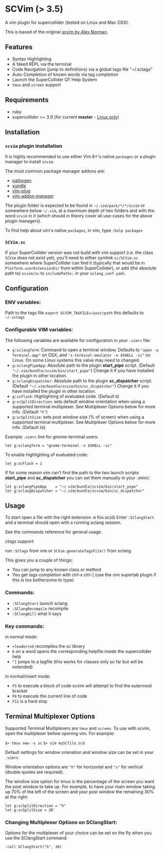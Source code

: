 SCVim (> 3.5)
==============

A vim plugin for supercollider (tested on Linux and Mac OSX).

This is based of the original [scvim by Alex Norman](http://www.x37v.info/scvim/).

Features
--------

* Syntax Highlighting
* A faked REPL via the terminal
* Code Navigation (jump to definitions) via a global tags file "~/.sctags"
* Auto-Completion of known words via tag completion
* Launch the SuperCollider QT Help System
* `tmux` and `screen` support

Requirements
------------

* ruby
* supercollider >= 3.9 (for current **master** - [Linux only](https://github.com/supercollider/scvim/issues/27))

Installation
------------

### `scvim` plugin installation

It is highly recommended to use either Vim 8+'s native `packages` or a plugin
manager to install `scvim`. 

The most common package manager addons are:

* [pathogen](https://github.com/tpope/vim-pathogen)
* [vundle](https://github.com/VundleVim/Vundle.vim)
* [vim-plug](https://github.com/junegunn/vim-plug)
* [vim-addon-manager](https://github.com/MarcWeber/vim-addon-manager)

The plugin folder is expected to be found in `~/.vim/pack/*/*/scvim`
or somewhere below `~/.vim`, at a maximum depth of two folders and with the
word `scvim` in it (which should in theory cover all use-cases for the above
plugin managers).

To find help about vim's native `packages`, in vim, type `:help packages`

### `SCVim.sc`

If your SuperCollider version was not build with vim support (i.e. the class
`SCVim` does not exist yet), you'll need to either symlink `sc/SCVim.sc`
somewhere where SuperCollider can find it (typically that would be in
`Platform.userExtensionDir` from within SuperCollider), or add (the absolute
path to) `scvim/sc` to `includePaths:` in your `sclang_conf.yaml`.

Configuration
-------------

### ENV variables:

Path to the tags file
`export SCVIM_TAGFILE=/your/path` this defaults to `~/.sctags`

### Configurable VIM variables:

The following variables are available for configuration in your `.vimrc` file:

* `g:sclangTerm`: Command to open a terminal window. Defaults to `"open -a
Terminal.app"` on OSX, and `"x-terminal-emulator -e $SHELL -ic"` on Linux.
On some Linux systems this value may need to changed.
* `g:sclangPipeApp`: Absolute path to the plugin **start_pipe** script. (Default
`"~/.vim/bundle/scvim/bin/start_pipe"`)
Change it if you have installed the plugin in other location.
* `g:sclangDispatcher`: Absolute path to the plugin **sc_dispatcher** script.
(Default `"~/.vim/bundle/scvim/bin/sc_dispatcher"`)
Change it if you have installed the plugin in other location.
* `g:scFlash`: Highlighting of evaluated code. (Default `0`)
* `g:scSplitDirection`: sets default window orientation when using a supported
terminal multiplexer. See Multiplexer Options below for more info. (Default `"h"`)
* `g:scSplitSize`: sets post window size (% of screen) when using a supported
terminal multiplexer. See Multiplexer Options below for more info. (Default `50`)

Example `.vimrc` line for gnome-terminal users:

    let g:sclangTerm = "gnome-terminal -x $SHELL -ic"

To enable highlighting of evaluated code:

    let g:scFlash = 1

If for some reason vim can't find the path to the two launch scripts
**start_pipe** and **sc_dispatcher** you can set them manually in your .vimrc:

    let g:sclangPipeApp    = "~/.vim/bundle/scvim/bin/start_pipe"
    let g:sclangDispatcher = "~/.vim/bundle/scvim/bin/sc_dispatcher"

Usage
-----
To start open a file with the right extension :e foo.sc(d)
Enter `:SClangStart` and a terminal should open with a running sclang session.

See the commands reference for general usage.

_ctags support_:

run `:SCtags` from vim or `SCVim.generateTagsFile()` from sclang

This gives you a couple of things:

* You can jump to any known class or method
* You get tags completion with ctrl-x ctrl-] (use the vim supertab plugin if this is too
  bothersome to type)

### Commands:

* `:SClangStart` launch sclang
* `:SClangRecompile` recompile
* `:SClangKill` what it says

### Key commands:

in normal mode:

* `<leader>sk` recompiles the sc library
* `K` on a word opens the corresponding helpfile inside the supercollider help
* `^]` jumps to a tagfile (this works for classes only so far but will be
  extended)

in normal/insert mode:

* `F5` to execute a block of code scvim will attempt to find the outermost bracket
* `F6` to execute the current line of code
* `F12` is a hard stop

Terminal Multiplexer Options
----------------------------

Supported Terminal Multiplexers are `tmux` and `screen`. To use with scvim, open
the multiplexer before opening vim.
For example:

`$> tmux new -s sc`
`$> vim mySCfile.scd`

Default settings for window orienation and window size can be set in your `.vimrc`.

Window orientation options are `"h"` for horizontal and `"v"` for vertical (double
quotes are required).

The window size option for tmux is the percentage of the screen you want the post
window to take up. For example, to have your main window taking up 70% of the left
of the screen and your post window the remaining 30% at the right:

    let g:scSplitDirection = "h"
    let g:scSplitSize = 30`

### Changing Multiplexor Options on SClangStart:

Options for the multiplexer of your choice can be set on the fly when you use the
SClangStart command:

`:call SClangStart("h", 30)`
